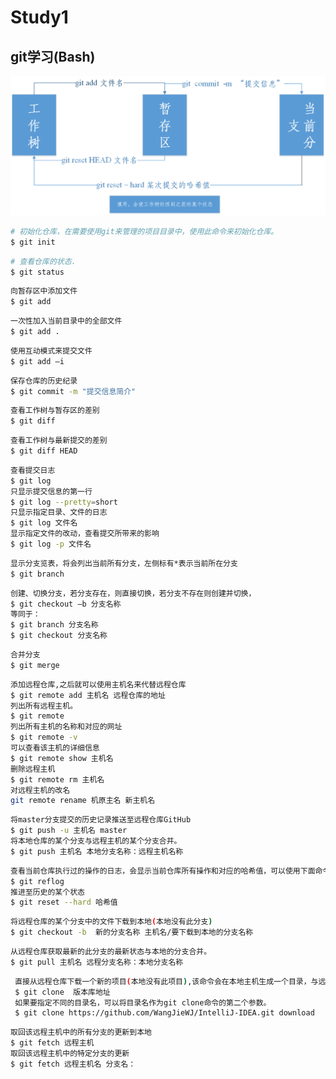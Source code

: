 # Study1
## git学习(Bash)

![工作树_暂存区_当前分支](img/1.png)

```bash
# 初始化仓库，在需要使用git来管理的项目目录中，使用此命令来初始化仓库。
$ git init
```

```bash
# 查看仓库的状态.
$ git status
```

```bash
向暂存区中添加文件
$ git add
```

```bash
一次性加入当前目录中的全部文件
$ git add .
```

```bash
使用互动模式来提交文件
$ git add –i 
```

```bash
保存仓库的历史纪录
$ git commit -m "提交信息简介" 
```

```bash
查看工作树与暂存区的差别
$ git diff
```

```bash
查看工作树与最新提交的差别
$ git diff HEAD
```

```bash
查看提交日志
$ git log
只显示提交信息的第一行
$ git log --pretty=short
只显示指定目录、文件的日志
$ git log 文件名
显示指定文件的改动，查看提交所带来的影响
$ git log -p 文件名
```

```bash
显示分支览表，将会列出当前所有分支，左侧标有*表示当前所在分支
$ git branch
```

```bash
创建、切换分支，若分支存在，则直接切换，若分支不存在则创建并切换，
$ git checkout –b 分支名称
等同于：
$ git branch 分支名称
$ git checkout 分支名称
```

 ```bash
 合并分支
$ git merge
 ```
 
 ```bash
 添加远程仓库,之后就可以使用主机名来代替远程仓库
 $ git remote add 主机名 远程仓库的地址
 列出所有远程主机。
 $ git remote
 列出所有主机的名称和对应的网址
 $ git remote -v
 可以查看该主机的详细信息
 $ git remote show 主机名
 删除远程主机
 $ git remote rm 主机名
 对远程主机的改名
 git remote rename 机原主名 新主机名
 ```
 
 ```bash
 将master分支提交的历史记录推送至远程仓库GitHub
 $ git push -u 主机名 master
 将本地仓库的某个分支与远程主机的某个分支合并。
 $ git push 主机名 本地分支名称：远程主机名称
 ```

 ```bash
 查看当前仓库执行过的操作的日志，会显示当前仓库所有操作和对应的哈希值，可以使用下面命令
 $ git reflog
 推进至历史的某个状态
 $ git reset --hard 哈希值
 ```
 
 ```bash
 将远程仓库的某个分支中的文件下载到本地(本地没有此分支)
 $ git checkout -b  新的分支名称 主机名/要下载到本地的分支名称
 ```
 
 ```bash
 从远程仓库获取最新的此分支的最新状态与本地的分支合并。
 $ git pull 主机名 远程分支名称：本地分支名称
 ```

```bash
 直接从远程仓库下载一个新的项目(本地没有此项目),该命令会在本地主机生成一个目录，与远程主机的版本库同名
 $ git clone  版本库地址
 如果要指定不同的目录名，可以将目录名作为git clone命令的第二个参数。
 $ git clone https://github.com/WangJieWJ/IntelliJ-IDEA.git download
```

```bash
取回该远程主机中的所有分支的更新到本地
$ git fetch 远程主机
取回该远程主机中的特定分支的更新
$ git fetch 远程主机名 分支名：
```
